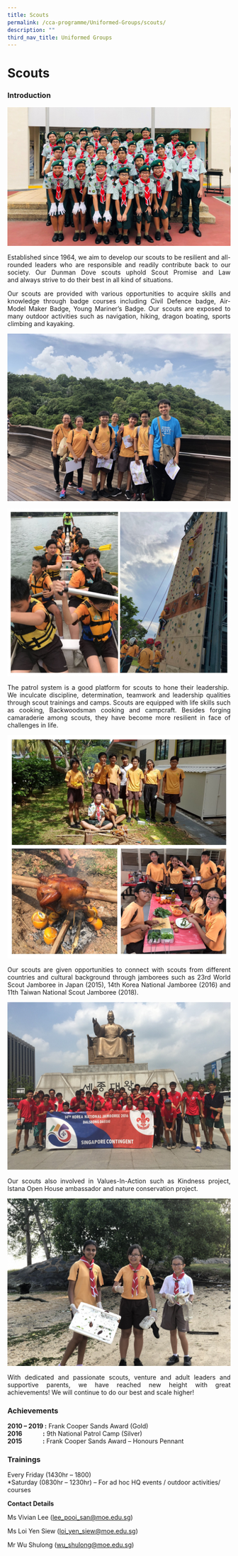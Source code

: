 ```yaml
---
title: Scouts
permalink: /cca-programme/Uniformed-Groups/scouts/
description: ""
third_nav_title: Uniformed Groups
---
```

# Scouts
### Introduction


![](/images/Student%20Development%20Programme/CCA%20Programme/Uniformed%20Groups/Scouts/File1.jpg)

<p style="text-align: justify;">Established since 1964, we aim to develop our scouts to be resilient and all-rounded leaders who are responsible and readily contribute back to our society. Our Dunman Dove scouts uphold Scout Promise and Law and always strive to do their best in all kind of situations.</p>

<p style="text-align: justify;">Our scouts are provided with various opportunities to acquire skills and knowledge through badge courses including Civil Defence badge, Air-Model Maker Badge, Young Mariner’s Badge. Our scouts are exposed to many outdoor activities such as navigation, hiking, dragon boating, sports climbing and kayaking.</p>

![](/images/Student%20Development%20Programme/CCA%20Programme/Uniformed%20Groups/Scouts/File2.jpg)

![](/images/Student%20Development%20Programme/CCA%20Programme/Uniformed%20Groups/Scouts/File3.jpg)

<p style="text-align: justify;">The patrol system is a good platform for scouts to hone their leadership.  We inculcate discipline, determination, teamwork and leadership qualities through scout trainings and camps. Scouts are equipped with life skills such as cooking, Backwoodsman cooking and campcraft. Besides forging camaraderie among scouts, they have become more resilient in face of challenges in life.</p>

![](/images/Student%20Development%20Programme/CCA%20Programme/Uniformed%20Groups/Scouts/File4.jpg)

<p style="text-align: justify;">Our scouts are given opportunities to connect with scouts from different countries and cultural background through jamborees such as 23rd World Scout Jamboree in Japan (2015), 14th Korea National Jamboree (2016) and 11th Taiwan National Scout Jamboree (2018).</p>

![](/images/Student%20Development%20Programme/CCA%20Programme/Uniformed%20Groups/Scouts/File5.jpg)

<p style="text-align: justify;">Our scouts also involved in Values-In-Action such as Kindness project, Istana Open House ambassador and nature conservation project.</p>

![](/images/Student%20Development%20Programme/CCA%20Programme/Uniformed%20Groups/Scouts/File6.jpg)

<p style="text-align: justify;">With dedicated and passionate scouts, venture and adult leaders and supportive parents, we have reached new height with great achievements! We will continue to do our best and scale higher!</p>

### Achievements

**2010 – 2019 :** Frank Cooper Sands Award (Gold)  
**2016              :** 9th National Patrol Camp (Silver)  
**2015              :** Frank Cooper Sands Award – Honours Pennant


### Trainings

Every Friday (1430hr – 1800)   
\*Saturday (0830hr – 1230hr) – For ad hoc HQ events / outdoor activities/ courses

  
**Contact Details**  
  
Ms Vivian Lee ([lee\_pooi\_san@moe.edu.sg](mailto:lee_pooi_san@moe.edu.sg))  
  
Ms Loi Yen Siew ([loi\_yen\_siew@moe.edu.sg](mailto:loi_yen_siew@moe.edu.sg))  
  
Mr Wu Shulong ([wu\_shulong@moe.edu.sg](mailto:wu_shulong@moe.edu.sg))